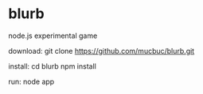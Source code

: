 blurb
=====
node.js experimental game

download: 
git clone https://github.com/mucbuc/blurb.git

install:
cd blurb
npm install

run:
node app
